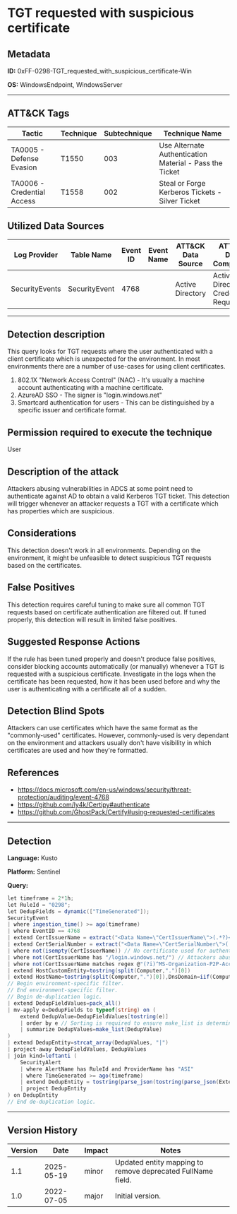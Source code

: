# TGT requested with suspicious certificate

## Metadata
**ID:** 0xFF-0298-TGT_requested_with_suspicious_certificate-Win

**OS:** WindowsEndpoint, WindowsServer

---

## ATT&CK Tags

| Tactic | Technique | Subtechnique | Technique Name |
|---|---|---| --- |
| TA0005 - Defense Evasion | T1550 | 003 | Use Alternate Authentication Material - Pass the Ticket|
| TA0006 - Credential Access | T1558 | 002 | Steal or Forge Kerberos Tickets - Silver Ticket|

## Utilized Data Sources

| Log Provider | Table Name | Event ID | Event Name | ATT&CK Data Source | ATT&CK Data Component|
|---------|---------|---------|----------|---------|---------|
|SecurityEvents|SecurityEvent|4768||Active Directory|Active Directory Credential Request|
---

## Detection description
This query looks for TGT requests where the user authenticated with a client certificate which is unexpected for the environment.
In most environments there are a number of use-cases for using client certificates.

1) 802.1X "Network Access Control" (NAC) - It's usually a machine account authenticating with a machine certificate.
2) AzureAD SSO - The signer is "login.windows.net"
3) Smartcard authentication for users - This can be distinguished by a specific issuer and certificate format.


## Permission required to execute the technique
User


## Description of the attack
Attackers abusing vulnerabilities in ADCS at some point need to authenticate against AD to obtain a valid Kerberos TGT ticket. This detection will trigger whenever an attacker requests a TGT with a certificate which has properties which are suspicious.


## Considerations
This detection doesn't work in all environments. Depending on the environment, it might be unfeasible to detect suspicious TGT requests based
on the certificates.


## False Positives
This detection requires careful tuning to make sure all common TGT requests based on certificate authentication are filtered out. If tuned properly, this detection will result in limited false positives.


## Suggested Response Actions
If the rule has been tuned properly and doesn't produce false positives, consider blocking accounts automatically (or manually) whenever a TGT is requested with a suspicious certificate. Investigate in the logs when the certificate has been requested, how it has been used before and why the user is authenticating with a certificate all of a sudden.


## Detection Blind Spots
Attackers can use certificates which have the same format as the "commonly-used" certificates. However, commonly-used is very dependant on the environment and attackers usually don't have visibility in which certificates are used and how they're formatted.


## References
* https://docs.microsoft.com/en-us/windows/security/threat-protection/auditing/event-4768
* https://github.com/ly4k/Certipy#authenticate
* https://github.com/GhostPack/Certify#using-requested-certificates

---
## Detection

**Language:** Kusto

**Platform:** Sentinel

**Query:**
```C#
let timeframe = 2*1h;
let RuleId = "0298";
let DedupFields = dynamic(["TimeGenerated"]);
SecurityEvent
| where ingestion_time() >= ago(timeframe)
| where EventID == 4768
| extend CertIssuerName = extract("<Data Name=\"CertIssuerName\">(.*?)</Data>", 1, EventData)
| extend CertSerialNumber = extract("<Data Name=\"CertSerialNumber\">(.*?)</Data>", 1, EventData)
| where not(isempty(CertIssuerName)) // No certificate used for authentication.
| where not(CertIssuerName has "/login.windows.net/") // Attackers abusing existing certificate templates can't fake the issuer, so this check is sufficient.
| where not(CertIssuerName matches regex @"(?i)^MS-Organization-P2P-Access \[\d\d\d\d\]$")
| extend HostCustomEntity=tostring(split(Computer,".")[0])
| extend HostName=tostring(split(Computer,".")[0]),DnsDomain=iif(Computer contains ".", substring(Computer, indexof(Computer, ".") + 1, strlen(Computer)),"")
// Begin environment-specific filter.
// End environment-specific filter.
// Begin de-duplication logic.
| extend DedupFieldValues=pack_all()
| mv-apply e=DedupFields to typeof(string) on (
    extend DedupValue=DedupFieldValues[tostring(e)]
    | order by e // Sorting is required to ensure make_list is deterministic.
    | summarize DedupValues=make_list(DedupValue)
)
| extend DedupEntity=strcat_array(DedupValues, "|")
| project-away DedupFieldValues, DedupValues
| join kind=leftanti (
    SecurityAlert
    | where AlertName has RuleId and ProviderName has "ASI"
    | where TimeGenerated >= ago(timeframe)
    | extend DedupEntity = tostring(parse_json(tostring(parse_json(ExtendedProperties)["Custom Details"])).DedupEntity[0])
    | project DedupEntity
) on DedupEntity
// End de-duplication logic.
```

---

## Version History
| Version | Date | Impact | Notes |
|---------|------|--------|------|
| 1.1  | 2025-05-19| minor | Updated entity mapping to remove deprecated FullName field. |
| 1.0  | 2022-07-05| major | Initial version. |